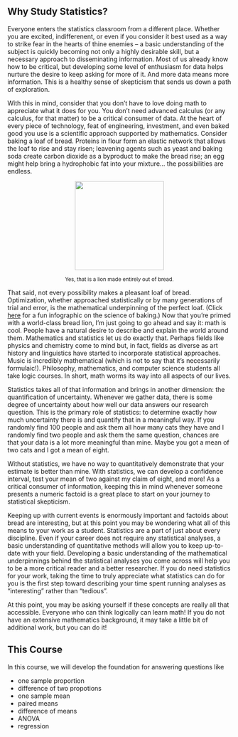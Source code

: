 ## Why Study Statistics?

Everyone enters the statistics classroom from a different place. Whether you are excited, indifferenent, or even if you consider it best used as a way to strike fear in the hearts of thine enemies – a basic understanding of the subject is quickly becoming not only a highly desirable skill, but a necessary approach to disseminating information. Most of us already know how to be critical, but developing some level of enthusiasm for data helps nurture the desire to keep asking for more of it. And more data means more information. This is a healthy sense of skepticism that sends us down a path of exploration. 

With this in mind, consider that you don’t have to love doing math to appreciate what it does for you. You don’t need advanced calculus (or any calculus, for that matter) to be a critical consumer of data. At the heart of every piece of technology, feat of engineering, investment, and even baked good you use is a scientific approach supported by mathematics. Consider baking a loaf of bread. Proteins in flour form an elastic network that allows the loaf to rise and stay risen; leavening agents such as yeast and baking soda create carbon dioxide as a byproduct to make the bread rise; an egg might help bring a hydrophobic fat into your mixture… the possibilities are endless. 

<p align="center"><img src="https://media.giphy.com/media/26gJAuwR7TAz5NRy8/giphy.gif" height="200"></p>
<p align="center"><small>Yes, that is a lion made entirely out of bread.</small></p>

That said, not every possibility makes a pleasant loaf of bread. Optimization, whether approached statistically or by many generations of trial and error, is the mathematical underpinning of the perfect loaf. (Click <a href="http://www.berries.com/blog/science-of-baking">here</a> for a fun infographic on the science of baking.)
Now that you’re primed with a world-class bread lion, I’m just going to go ahead and say it: math is cool. People have a natural desire to describe and explain the world around them. Mathematics and statistics let us do exactly that. Perhaps fields like physics and chemistry come to mind but, in fact, fields as diverse as art history and linguistics have started to incorporate statistical approaches. Music is incredibly mathematical (which is not to say that it’s necessarily formulaic!). Philosophy, mathematics, and computer science students all take logic courses. In short, math worms its way into all aspects of our lives.

Statistics takes all of that information and brings in another dimension: the quantification of uncertainty. Whenever we gather data, there is some degree of uncertainty about how well our data answers our research question. This is the primary role of statistics: to determine exactly how much uncertainty there is and quantify that in a meaningful way. If you randomly find 100 people and ask them all how many cats they have and I randomly find two people and ask them the same question, chances are that your data is a lot more meaningful than mine. Maybe you got a mean of two cats and I got a mean of eight. 

Without statistics, we have no way to quantitatively demonstrate that your estimate is better than mine. With statistics, we can develop a confidence interval, test your mean of two against my claim of eight, and more! As a critical consumer of information, keeping this in mind whenever someone presents a numeric factoid is a great place to start on your journey to statistical skepticism. 

Keeping up with current events is enormously important and factoids about bread are interesting, but at this point you may be wondering what all of this means to your work as a student. Statistics are a part of just about every discipline. Even if your career does not require any statistical analyses, a basic understanding of quantitative methods will allow you to keep up-to-date with your field. Developing a basic understanding of the mathematical underpinnings behind the statistical analyses you come across will help you to be a more critical reader and a better researcher. If you do need statistics for your work, taking the time to truly appreciate what statistics can do for you is the first step toward describing your time spent running analyses as “interesting” rather than “tedious”.

At this point, you may be asking yourself if these concepts are really all that accessible. Everyone who can think logically can learn math! If you do not have an extensive mathematics background, it may take a little bit of additional work, but you can do it!

## This Course

In this course, we will develop the foundation for answering questions like

- one sample proportion
- difference of two propotions
- one sample mean
- paired means
- difference of means
- ANOVA
- regression
